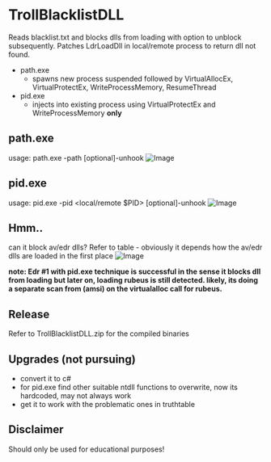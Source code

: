 # TrollBlacklistDLL
Reads blacklist.txt and blocks dlls from loading with option to unblock subsequently. Patches LdrLoadDll in local/remote process to return dll not found.
- path.exe
  - spawns new process suspended followed by VirtualAllocEx, VirtualProtectEx, WriteProcessMemory, ResumeThread
- pid.exe
  - injects into existing process using VirtualProtectEx and WriteProcessMemory **only**
 
  
## path.exe
usage: path.exe -path <path to file> [optional]-unhook <time in seconds>
![Image](https://github.com/user-attachments/assets/c90a01cc-85a5-4f53-a596-f773d6834d04)

## pid.exe
usage: pid.exe -pid <local/remote $PID> [optional]-unhook <time in seconds>
![Image](https://github.com/user-attachments/assets/da0cd08e-7260-4cef-9dc4-137622076cab)


## Hmm.. 
can it block av/edr dlls? Refer to table - obviously it depends how the av/edr dlls are loaded in the first place
![Image](https://github.com/user-attachments/assets/c14502a4-2833-43a6-8f82-2f66fdfdbc2b)

**note: Edr #1 with pid.exe technique is successful in the sense it blocks dll from loading but later on, loading rubeus is still detected. likely, its doing a separate scan from (amsi) on the virtualalloc call for rubeus.**

## Release
Refer to TrollBlacklistDLL.zip for the compiled binaries

## Upgrades (not pursuing)
- convert it to c#
- for pid.exe find other suitable ntdll functions to overwrite, now its hardcoded, may not always work
- get it to work with the problematic ones in truthtable

## Disclaimer
Should only be used for educational purposes!
